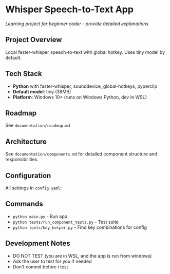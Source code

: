 # Whisper Speech-to-Text App
*Learning project for beginner coder - provide detailed explanations*

## Project Overview
Local faster-whisper speech-to-text with global hotkey. Uses tiny model by default.

## Tech Stack
- **Python** with faster-whisper, sounddevice, global-hotkeys, pyperclip
- **Default model**: tiny (39MB)
- **Platform**: Windows 10+ (runs on Windows Python, dev in WSL)

## Roadmap
See `documentation/roadmap.md`

## Architecture
See `documentation/components.md` for detailed component structure and responsibilities.

## Configuration
All settings in `config.yaml`:

## Commands
- `python main.py` - Run app
- `python tests/run_component_tests.py` - Test suite
- `python tools/key_helper.py` - Find key combinations for config

## Development Notes
- DO NOT TEST (you are in WSL, and the app is run from windows)
- Ask the user to test for you if needed
- Don't commit before i test
